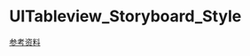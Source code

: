 # UITableview_Storyboard_Style

[参考资料](https://stackoverflow.com/questions/22364230/static-table-view-outside-uitableviewcontroller)
